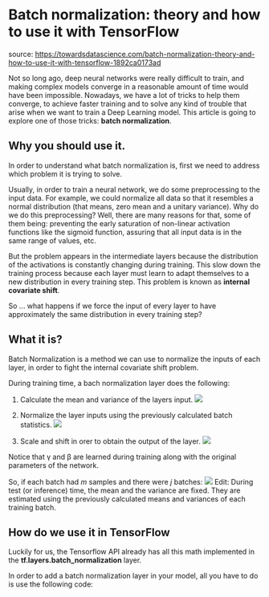 # Batch normalization: theory and how to use it with TensorFlow
source: https://towardsdatascience.com/batch-normalization-theory-and-how-to-use-it-with-tensorflow-1892ca0173ad

Not so long ago, deep neural networks were really difficult to train, and making complex models converge in a reasonable amount of time would have been impossible. Nowadays, we have a lot of tricks to help them converge, to achieve faster training and to solve any kind of trouble that arise when we want to train a Deep Learning model. This article is going to explore one of those tricks: **batch normalization**.

## Why you should use it.
In order to understand what batch normalization is, first we need to address which problem it is trying to solve.

Usually, in order to train a neural network, we do some preprocessing to the input data. For example, we could normalize all data so that it resembles a normal distribution (that means, zero mean and a unitary variance). Why do we do this preprocessing? Well, there are many reasons for that, some of them being: preventing the early saturation of non-linear activation functions like the sigmoid function, assuring that all input data is in the same range of values, etc.

But the problem appears in the intermediate layers because the distribution of the activations is constantly changing during training. This slow down the training process because each layer must learn to adapt themselves to a new distribution in every training step. This problem is known as **internal covariate shift**.

So ... what happens if we force the input of every layer to have approximately the same distribution in every training step?

## What it is?
Batch Normalization is a method we can use to normalize the inputs of each layer, in order to fight the internal covariate shift problem.

During training time, a bach normalization layer does the following:
1. Calculate the mean and variance of the layers input.
![](https://cdn-images-1.medium.com/max/800/1*_6xWFQC0jb9_T1yz9iqOWA.png)

2. Normalize the layer inputs using the previously calculated batch statistics.
![](https://cdn-images-1.medium.com/max/800/1*I7YluVpp6-mfMoj4AZZI5g.png)

3. Scale and shift in orer to obtain the output of the layer. 
![](https://cdn-images-1.medium.com/max/800/1*G8-bO54pVT5eJCJ7MBabdA.png)

Notice that γ and β are learned during training along with the original parameters of the network.

So, if each batch had *m* samples and there were *j* batches:
![](https://cdn-images-1.medium.com/max/800/1*j9KW8tVE8XTEu6lcP1dFoQ.png)
Edit: During test (or inference) time, the mean and the variance are fixed. They are estimated using the previously calculated means and variances of each training batch.

## How do we use it in TensorFlow

Luckily for us, the Tensorflow API already has all this math implemented in the **tf.layers.batch_normalization** layer.

In order to add a batch normalization layer in your model, all you have to do is use the following code:
